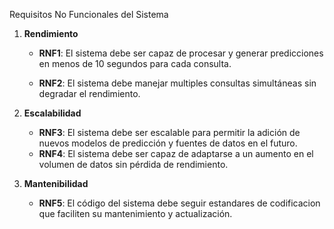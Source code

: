 Requisitos No Funcionales del Sistema

1. **Rendimiento**
 
   - **RNF1**: El sistema debe ser capaz de procesar y generar predicciones en menos de 10 segundos para cada consulta.
    
   - **RNF2**: El sistema debe manejar multiples consultas simultáneas sin degradar el rendimiento.

2. **Escalabilidad**
   - **RNF3**: El sistema debe ser escalable para permitir la adición de nuevos modelos de predicción y fuentes de datos en el futuro.
   - **RNF4**: El sistema debe ser capaz de adaptarse a un aumento en el volumen de datos sin pérdida de rendimiento.

3. **Mantenibilidad**
   - **RNF5**: El código del sistema debe seguir estandares de codificacion que faciliten su mantenimiento y actualización.



